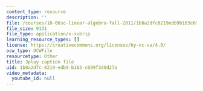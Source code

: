 ```yaml
---
content_type: resource
description: ''
file: /courses/18-06sc-linear-algebra-fall-2011/1b8a2dfc8219edb9b163c699f3d0d27a_5IGTFgPqlkw.srt
file_size: 9131
file_type: application/x-subrip
learning_resource_types: []
license: https://creativecommons.org/licenses/by-nc-sa/4.0/
ocw_type: OCWFile
resourcetype: Other
title: 3play caption file
uid: 1b8a2dfc-8219-edb9-b163-c699f3d0d27a
video_metadata:
  youtube_id: null
---
```

